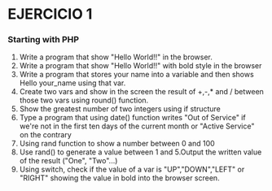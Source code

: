 # EJERCICIO 1
### Starting with PHP

1. Write a program that show "Hello World!!" in the browser.
2. Write a program that show "Hello World!!" with bold style in the browser
3. Write a program that stores your name into a variable and then shows Hello your_name using that var.
4. Create two vars and show in the screen the result of +,-,* and / between those two vars using round() function.
5. Show the greatest number of two integers using if structure
6. Type a program that using date() function writes "Out of Service" if we're not in the first ten days of the current month or "Active Service" on the contrary
7. Using rand function to show a number between 0 and 100
8. Use rand() to generate a value between 1 and 5.Output the written value of the result ("One", "Two"...)
9. Using switch, check if the value of a var is "UP","DOWN","LEFT" or "RIGHT" showing the value in bold into the browser screen.
